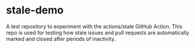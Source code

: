 # stale-demo
A test repository to experiment with the actions/stale GitHub Action. This repo is used for testing how stale issues and pull requests are automatically marked and closed after periods of inactivity.
